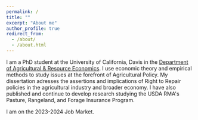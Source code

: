 ```yaml
---
permalink: /
title: ""
excerpt: "About me"
author_profile: true
redirect_from: 
  - /about/
  - /about.html
---
```



I am a PhD student at the University of California, Davis in the [Department of Agricultural &amp; Resource Economics](https://are.ucdavis.edu/). I use economic theory and empirical methods to study issues at the forefront of Agricultural Policy. My dissertation adresses the assertions and implications of Right to Repair policies in the agricultural industry and broader economy. I have also published and continue to develop research studying the USDA RMA's Pasture, Rangeland, and Forage Insurance Program.

I am on the 2023-2024 Job Market.
